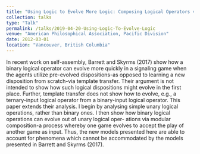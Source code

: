 ```yaml
---
title: "Using Logic to Evolve More Logic: Composing Logical Operators via Self-Assembly"
collection: talks
type: "Talk"
permalink: /talks/2019-04-20-Using-Logic-To-Evolve-Logic
venue: "American Philosophical Association, Pacific Division"
date: 2012-03-01
location: "Vancouver, British Columbia"
---
```


In recent work on self-assembly, Barrett and Skyrms (2017) show how a binary logical operator can evolve more quickly in a signaling game when the agents utilize pre-evolved dispositions-as opposed to learning a new disposition from scratch-via template transfer. Their argument is not intended to show how such logical dispositions might evolve in the first place. Further, template transfer does not show how to evolve, e.g., a ternary-input logical operator from a binary-input logical operator. This paper extends their analysis. I begin by analysing simple unary logical operations, rather than binary ones. I then show how binary logical operations can evolve out of unary logical oper- ations via modular composition-a process whereby one game evolves to accept the play of another game as input. Thus, the new models presented here are able to account for phenomena which cannot be accommodated by the models presented in Barrett and Skyrms (2017).

